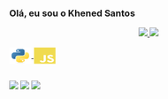 ### Olá, eu sou o Khened Santos
<div align="center">
  <a href="https://github.com/Khened95">
  <img height="180em" src="https://github-readme-stats.vercel.app/api?username=Khened95&show_icons=true&theme=blue&include_all_commits=true&count_private=true"/>
  <img height="180em" src="https://github-readme-stats.vercel.app/api/top-langs/?username=Khened95&layout=compact&langs_count=7&theme=blue"/>
</div>
<div style="display: inline_block"><br>
 <img align="center" alt="Khened-Python" height="30" width="40" src="https://raw.githubusercontent.com/devicons/devicon/master/icons/python/python-original.svg">
 <img align="center" alt="Khened-Js" height="30" width="40" src="https://raw.githubusercontent.com/devicons/devicon/master/icons/javascript/javascript-plain.svg">
  
  ##
  
<div> 
   <a href="https://instagram.com/khened.santos" target="_blank"><img src="https://img.shields.io/badge/-Instagram-%23E4405F?style=for-the-badge&logo=instagram&logoColor=white" target="_blank"></a>
   <a href="https://www.linkedin.com/in/Khened-santos-45875016a" target="_blank"><img src="https://img.shields.io/badge/-LinkedIn-%230077B5?style=for-the-badge&logo=linkedin&logoColor=white" target="_blank"></a> 
   <a href = "mailto:kheneddinho@gmail.com"><img src="https://img.shields.io/badge/-Gmail-%23333?style=for-the-badge&logo=gmail&logoColor=white" target="_blank"></a>
  
</div>
